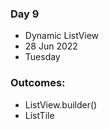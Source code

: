 ### Day 9
* Dynamic ListView
* 28 Jun 2022 
* Tuesday

### Outcomes:
* ListView.builder()
* ListTile
